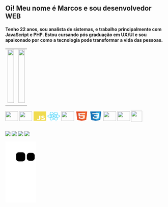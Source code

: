 ## Oi! Meu nome é Marcos e sou desenvolvedor WEB
#### Tenho 22 anos, sou analista de sistemas, e trabalho principalmente com JavaScript e PHP. Estou cursando pós graduação em UX/UI e sou apaixonado por como a tecnologia pode transformar a vida das pessoas.
<div>
  <table style="width:100%!important;margin:0 auto;">
    <tbody style="width:100%!important;">
    <tr style="width:100%!important;">
      <td><img style="width: 100%;height: 12em; max-width:100%;" src="https://github-readme-stats.vercel.app/api?username=marcossancal&show_icons=true&theme=dark&include_all_commits=true&count_private=true"/>
      </td>
      <td>
      <img style="width: 100%;height: 12em; max-width:100%;" src="https://github-readme-stats.vercel.app/api/top-langs/?username=marcossancal&layout=compact&langs_count=7&theme=dark"/>
      </td>
    </tr>
    </tbody>
  </table>
</div>
<div style="display: inline_block"><br>
  <img align="center" height="30" width="40" src="https://cdn.jsdelivr.net/gh/devicons/devicon/icons/photoshop/photoshop-plain.svg">
  <img align="center" height="30" width="40" src="https://cdn.jsdelivr.net/gh/devicons/devicon/icons/illustrator/illustrator-plain.svg">
  <img align="center" height="30" width="40" src="https://raw.githubusercontent.com/devicons/devicon/master/icons/javascript/javascript-plain.svg">
  <img align="center" height="30" width="40" src="https://raw.githubusercontent.com/devicons/devicon/master/icons/react/react-original.svg">
  <img align="center" height="30" width="40" src="https://cdn.jsdelivr.net/gh/devicons/devicon/icons/angularjs/angularjs-original.svg">
  <img align="center" height="30" width="40" src="https://raw.githubusercontent.com/devicons/devicon/master/icons/html5/html5-original.svg">
  <img align="center" height="30" width="40" src="https://raw.githubusercontent.com/devicons/devicon/master/icons/css3/css3-original.svg">
  <img align="center" height="30" width="40" src="https://cdn.jsdelivr.net/gh/devicons/devicon/icons/postgresql/postgresql-original.svg">
  <img align="center" height="30" width="40" src="https://cdn.jsdelivr.net/gh/devicons/devicon/icons/mysql/mysql-original.svg">
  <a href="https://marcossancal.github.io/"><img align="center" height="35" width="35" src=https://icones.pro/wp-content/uploads/2021/06/icone-github-grise.png"></a>
</div>
  
  ##
 
<div> 
  <a href="https://instagram.com/_markdev" target="_blank"><img src="https://img.shields.io/badge/-Instagram-%23E4405F?style=for-the-badge&logo=instagram&logoColor=white" target="_blank"></a>
 	<a href="https://www.twitch.tv/marcossancal" target="_blank"><img src="https://img.shields.io/badge/Twitch-9146FF?style=for-the-badge&logo=twitch&logoColor=white" target="_blank"></a>
  <a href = "mailto:marcos.sanches@sancalproducoes.com"><img src="https://img.shields.io/badge/-Gmail-%23333?style=for-the-badge&logo=gmail&logoColor=white" target="_blank"></a>
  <a href="https://www.linkedin.com/in/marcossancal" target="_blank"><img src="https://img.shields.io/badge/-LinkedIn-%230077B5?style=for-the-badge&logo=linkedin&logoColor=white" target="_blank"></a> 
  
  ![Snake animation](https://github.com/marcossancal/marcossancal/blob/output/github-contribution-grid-snake.svg)
 
</div>
